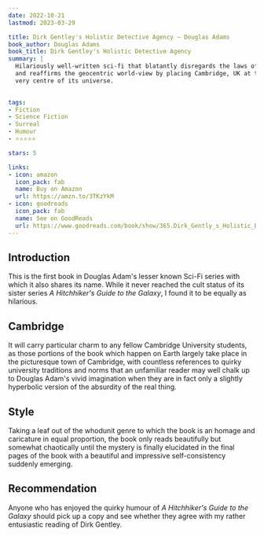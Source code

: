 ```yaml
---
date: 2022-10-21
lastmod: 2023-03-29

title: Dirk Gentley's Holistic Detective Agency — Douglas Adams
book_author: Douglas Adams
book_title: Dirk Gentley's Holistic Detective Agency
summary: |
  Hilariously well-written sci-fi that blatantly disregards the laws of physics,
  and reaffirms the geocentric world-view by placing Cambridge, UK at the
  very centre of its universe.
  

tags:
- Fiction
- Science Fiction
- Surreal
- Humour
- ⭐⭐⭐⭐⭐

stars: 5

links:
- icon: amazon
  icon_pack: fab
  name: Buy on Amazon
  url: https://amzn.to/3TKzYkM
- icon: goodreads
  icon_pack: fab
  name: See on GoodReads
  url: https://www.goodreads.com/book/show/365.Dirk_Gently_s_Holistic_Detective_Agency
---
```


## Introduction

This is the first book in Douglas Adam's lesser known Sci-Fi series with which it also
shares its name. While it never reached the cult status of its sister series 
_A Hitchhiker's Guide to the Galaxy_, I found it to be equally as hilarious.

## Cambridge

It will carry particular charm to any fellow Cambridge University students,
as those portions of the book which happen on Earth largely take place in the
picturesque town of Cambridge, with countless references to quirky university
traditions and norms that an unfamiliar reader may well chalk up to Douglas Adam's
vivid imagination when they are in fact only a slightly hyperbolic version of
the absurdity of the real thing.

## Style

Taking a leaf out of the whodunit genre to which the book is an homage and caricature
in equal proportion, the book only reads beautifully but somewhat chaotically
until the mystery is finally elucidated in the final pages of the book with
a beautiful and impressive self-consistency suddenly emerging.

## Recommendation

Anyone who has enjoyed the quirky humour of _A Hitchhiker's Guide to the Galaxy_
should pick up a copy and see whether they agree with my rather entusiastic
reading of Dirk Gentley.